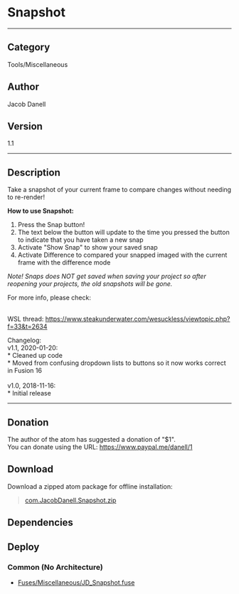 # Snapshot
___

## Category
Tools/Miscellaneous

## Author
Jacob Danell

## Version
1.1

___

## Description
<p>Take a snapshot of your current frame to compare changes without needing to re-render!</p>

<p><strong>How to use Snapshot:</strong>
<ol>
<li>Press the Snap button!</li>
<li>The text below the button will update to the time you pressed the button to indicate that you have taken a new snap</li>
<li>Activate "Show Snap" to show your saved snap</li>
<li>Activate Difference to compared your snapped imaged with the current frame with the difference mode</li>
</ol>
</p>

<p><i>Note! Snaps does NOT get saved when saving your project so after reopening your projects, the old snapshots will be gone.</i></p>

<p>For more info, please check:</p>

<br>WSL thread: <a href="https://www.steakunderwater.com/wesuckless/viewtopic.php?f=33&t=2634">https://www.steakunderwater.com/wesuckless/viewtopic.php?f=33&t=2634</a></br>

<p>
Changelog: <br />
v1.1, 2020-01-20: <br />
* Cleaned up code <br />
* Moved from confusing dropdown lists to buttons so it now works correct in Fusion 16 <br />
<br />
v1.0, 2018-11-16: <br />
* Initial release
</p>

___

## Donation
The author of the atom has suggested a donation of "$1".  
You can donate using the URL: <a href="https://www.paypal.me/danell/1">https://www.paypal.me/danell/1</a>
## Download

Download a zipped atom package for offline installation:
> [com.JacobDanell.Snapshot.zip](https://gitlab.com/WeSuckLess/Reactor/-/archive/master/Reactor-master.zip?path=Atoms/com.JacobDanell.Snapshot)  

## Dependencies

## Deploy

### Common (No Architecture)

<ul>
<li><a href="https://gitlab.com/WeSuckLess/Reactor/-/blob/master/Atoms/com.JacobDanell.Snapshot/Fuses/Miscellaneous/JD_Snapshot.fuse?ref_type=heads">Fuses/Miscellaneous/JD_Snapshot.fuse</a></li>
</ul>
